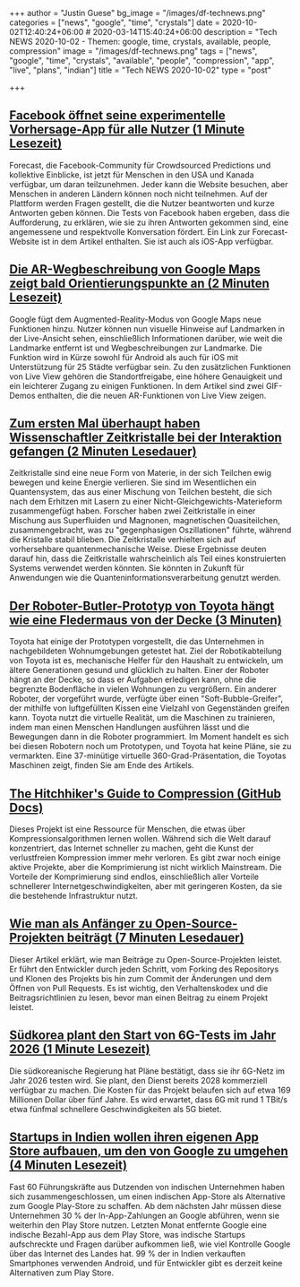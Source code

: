 +++
author = "Justin Guese"
bg_image = "/images/df-technews.png"
categories = ["news", "google", "time", "crystals"]
date = 2020-10-02T12:40:24+06:00 # 2020-03-14T15:40:24+06:00
description = "Tech NEWS 2020-10-02 - Themen: google, time, crystals, available, people, compression"
image = "/images/df-technews.png"
tags = ["news", "google", "time", "crystals", "available", "people", "compression", "app", "live", "plans", "indian"]
title = "Tech NEWS 2020-10-02"
type = "post"

+++

## [Facebook öffnet seine experimentelle Vorhersage-App für alle Nutzer (1 Minute Lesezeit)](https://www.engadget.com/facebook-forecast-predictions-us-canada-160022767.html/1/01000174e8c84b7d-02728793-bcaa-4641-a4d9-3f57fa054dd8-000000/Bvlgkc63dePH7MtsJ9JVlH6CoPHGafoqrPXSaOzh0_Y=161)

 Forecast, die Facebook-Community für Crowdsourced Predictions und kollektive Einblicke, ist jetzt für Menschen in den USA und Kanada verfügbar, um daran teilzunehmen. Jeder kann die Website besuchen, aber Menschen in anderen Ländern können noch nicht teilnehmen. Auf der Plattform werden Fragen gestellt, die die Nutzer beantworten und kurze Antworten geben können. Die Tests von Facebook haben ergeben, dass die Aufforderung, zu erklären, wie sie zu ihren Antworten gekommen sind, eine angemessene und respektvolle Konversation fördert. Ein Link zur Forecast-Website ist in dem Artikel enthalten. Sie ist auch als iOS-App verfügbar.

## [Die AR-Wegbeschreibung von Google Maps zeigt bald Orientierungspunkte an (2 Minuten Lesezeit)](https://www.theverge.com/2020/10/1/21497741/google-maps-ar-directions-landmarks-orientation-live-view/1/01000174e8c84b7d-02728793-bcaa-4641-a4d9-3f57fa054dd8-000000/13iB-b-2hTH9kRCqDYGLocaNgFX43Cs4gPCG6L8LroA=161)

 Google fügt dem Augmented-Reality-Modus von Google Maps neue Funktionen hinzu. Nutzer können nun visuelle Hinweise auf Landmarken in der Live-Ansicht sehen, einschließlich Informationen darüber, wie weit die Landmarke entfernt ist und Wegbeschreibungen zur Landmarke. Die Funktion wird in Kürze sowohl für Android als auch für iOS mit Unterstützung für 25 Städte verfügbar sein. Zu den zusätzlichen Funktionen von Live View gehören die Standortfreigabe, eine höhere Genauigkeit und ein leichterer Zugang zu einigen Funktionen. In dem Artikel sind zwei GIF-Demos enthalten, die die neuen AR-Funktionen von Live View zeigen.

## [Zum ersten Mal überhaupt haben Wissenschaftler Zeitkristalle bei der Interaktion gefangen (2 Minuten Lesedauer)](https://www.popularmechanics.com/science/a33648414/scientists-catch-time-crystals-interacting//1/01000174e8c84b7d-02728793-bcaa-4641-a4d9-3f57fa054dd8-000000/CQohmIchQrEYvy6pgoI02DxuDPUQ-AwgEkRCxkINnFk=161)

 Zeitkristalle sind eine neue Form von Materie, in der sich Teilchen ewig bewegen und keine Energie verlieren. Sie sind im Wesentlichen ein Quantensystem, das aus einer Mischung von Teilchen besteht, die sich nach dem Erhitzen mit Lasern zu einer Nicht-Gleichgewichts-Materieform zusammengefügt haben. Forscher haben zwei Zeitkristalle in einer Mischung aus Superfluiden und Magnonen, magnetischen Quasiteilchen, zusammengebracht, was zu "gegenphasigen Oszillationen" führte, während die Kristalle stabil blieben. Die Zeitkristalle verhielten sich auf vorhersehbare quantenmechanische Weise. Diese Ergebnisse deuten darauf hin, dass die Zeitkristalle wahrscheinlich als Teil eines konstruierten Systems verwendet werden könnten. Sie könnten in Zukunft für Anwendungen wie die Quanteninformationsverarbeitung genutzt werden.

## [Der Roboter-Butler-Prototyp von Toyota hängt wie eine Fledermaus von der Decke (3 Minuten)](https://www.theverge.com/2020/10/1/21496692/toyota-robots-tri-research-institute-home-helping-gantry-ceiling-machine/1/01000174e8c84b7d-02728793-bcaa-4641-a4d9-3f57fa054dd8-000000/JTiJAu-ov5v27QhYZKKvZaJmm8gYF0pyYoZKMt9zP_U=161)

 Toyota hat einige der Prototypen vorgestellt, die das Unternehmen in nachgebildeten Wohnumgebungen getestet hat. Ziel der Robotikabteilung von Toyota ist es, mechanische Helfer für den Haushalt zu entwickeln, um ältere Generationen gesund und glücklich zu halten. Einer der Roboter hängt an der Decke, so dass er Aufgaben erledigen kann, ohne die begrenzte Bodenfläche in vielen Wohnungen zu vergrößern. Ein anderer Roboter, der vorgeführt wurde, verfügte über einen "Soft-Bubble-Greifer", der mithilfe von luftgefüllten Kissen eine Vielzahl von Gegenständen greifen kann. Toyota nutzt die virtuelle Realität, um die Maschinen zu trainieren, indem man einen Menschen Handlungen ausführen lässt und die Bewegungen dann in die Roboter programmiert. Im Moment handelt es sich bei diesen Robotern noch um Prototypen, und Toyota hat keine Pläne, sie zu vermarkten. Eine 37-minütige virtuelle 360-Grad-Präsentation, die Toyotas Maschinen zeigt, finden Sie am Ende des Artikels.

## [The Hitchhiker's Guide to Compression (GitHub Docs)](https://go-compression.github.io//1/01000174e8c84b7d-02728793-bcaa-4641-a4d9-3f57fa054dd8-000000/IMIjbTJtVOvu1zGIs02Cz8KtN83SyS6Mk4zUxRcNy9U=161)

 Dieses Projekt ist eine Ressource für Menschen, die etwas über Kompressionsalgorithmen lernen wollen. Während sich die Welt darauf konzentriert, das Internet schneller zu machen, geht die Kunst der verlustfreien Kompression immer mehr verloren. Es gibt zwar noch einige aktive Projekte, aber die Komprimierung ist nicht wirklich Mainstream. Die Vorteile der Komprimierung sind endlos, einschließlich aller Vorteile schnellerer Internetgeschwindigkeiten, aber mit geringeren Kosten, da sie die bestehende Infrastruktur nutzt.

## [Wie man als Anfänger zu Open-Source-Projekten beiträgt (7 Minuten Lesedauer)](https://catalins.tech/how-to-contribute-to-open-source-projects-as-a-beginner/1/01000174e8c84b7d-02728793-bcaa-4641-a4d9-3f57fa054dd8-000000/U0M_f_N3Vc-nxI1wjgxrBxGLmRPMF0d6mfBLTQ6qcDc=161)

 Dieser Artikel erklärt, wie man Beiträge zu Open-Source-Projekten leistet. Er führt den Entwickler durch jeden Schritt, vom Forking des Repositorys und Klonen des Projekts bis hin zum Commit der Änderungen und dem Öffnen von Pull Requests. Es ist wichtig, den Verhaltenskodex und die Beitragsrichtlinien zu lesen, bevor man einen Beitrag zu einem Projekt leistet.

## [Südkorea plant den Start von 6G-Tests im Jahr 2026 (1 Minute Lesezeit)](https://www.broadcastprome.com/news/satellite/south-korea-plans-to-launch-6g-trials-in-2026//1/01000174e8c84b7d-02728793-bcaa-4641-a4d9-3f57fa054dd8-000000/XIgXH4R9V2WFb22ePk_d5o9HjFy84dofLaV2P9A56wk=161)

 Die südkoreanische Regierung hat Pläne bestätigt, dass sie ihr 6G-Netz im Jahr 2026 testen wird. Sie plant, den Dienst bereits 2028 kommerziell verfügbar zu machen. Die Kosten für das Projekt belaufen sich auf etwa 169 Millionen Dollar über fünf Jahre. Es wird erwartet, dass 6G mit rund 1 TBit/s etwa fünfmal schnellere Geschwindigkeiten als 5G bietet.

## [Startups in Indien wollen ihren eigenen App Store aufbauen, um den von Google zu umgehen (4 Minuten Lesezeit)](https://www.buzzfeednews.com/article/pranavdixit/indian-startups-play-store/1/01000174e8c84b7d-02728793-bcaa-4641-a4d9-3f57fa054dd8-000000/KuvglNcEG6iUvxeUhjrMz9zjKXl9yWkNQvVO_JDiwag=161)

 Fast 60 Führungskräfte aus Dutzenden von indischen Unternehmen haben sich zusammengeschlossen, um einen indischen App-Store als Alternative zum Google Play-Store zu schaffen. Ab dem nächsten Jahr müssen diese Unternehmen 30 % der In-App-Zahlungen an Google abführen, wenn sie weiterhin den Play Store nutzen. Letzten Monat entfernte Google eine indische Bezahl-App aus dem Play Store, was indische Startups aufschreckte und Fragen darüber aufkommen ließ, wie viel Kontrolle Google über das Internet des Landes hat. 99 % der in Indien verkauften Smartphones verwenden Android, und für Entwickler gibt es derzeit keine Alternativen zum Play Store.

